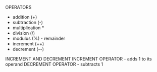 OPERATORS

- addition (+)
- subtraction (-)
- multiplication \*
- division (/)
- modulus (%) - remainder
- increment (++)
- decrement (--)

INCREMENT AND DECREMENT
INCREMENT OPERATOR - adds 1 to its operand
DECREMENT OPERATOR - subtracts 1
